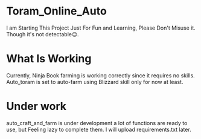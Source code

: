 # Toram_Online_Auto
I am Starting This Project Just For Fun and Learning, Please Don't Misuse it.
Though it's not detectable😉.

# What Is Working
Currently, Ninja Book farming is working correctly since it requires no skills.
Auto_toram is set to auto-farm using Blizzard skill only for now at least.

# Under work 
auto_craft_and_farm is under development a lot of functions are ready to use, but Feeling lazy to complete them.
I will upload requirements.txt later.

